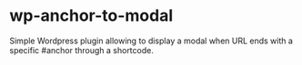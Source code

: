 # wp-anchor-to-modal
Simple Wordpress plugin allowing to display a modal when URL ends with a specific #anchor through a shortcode.
